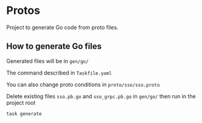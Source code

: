 # Protos

Project to generate Go code from proto files.

## How to generate Go files

Generated files will be in `gen/go/`

The command described in `Taskfile.yaml`

You can also change proto conditions in `proto/sso/sso.proto`

Delete existing files `sso.pb.go` and `sso_grpc.pb.go` in `gen/go/`
then run in the project root

```bash
task generate
```
